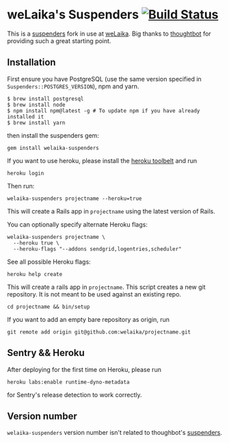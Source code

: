 # weLaika's Suspenders [![Build Status](https://travis-ci.org/welaika/welaika-suspenders.svg?branch=master)](https://travis-ci.org/welaika/welaika-suspenders)

This is a [suspenders](https://github.com/thoughtbot/suspenders) fork in use at [weLaika](http://dev.welaika.com).
Big thanks to [thoughtbot](http://thoughtbot.com/community) for providing such a great starting point.

## Installation

First ensure you have PostgreSQL (use the same version specified in `Suspenders::POSTGRES_VERSION`), npm and yarn.

    $ brew install postgresql
    $ brew install node
    $ npm install npm@latest -g # To update npm if you have already installed it
    $ brew install yarn

then install the suspenders gem:

    gem install welaika-suspenders

If you want to use heroku, please install the [heroku toolbelt](https://toolbelt.heroku.com/) and run

    heroku login

Then run:

    welaika-suspenders projectname --heroku=true

This will create a Rails app in `projectname` using the latest version of Rails.

You can optionally specify alternate Heroku flags:

    welaika-suspenders projectname \
      --heroku true \
      --heroku-flags "--addons sendgrid,logentries,scheduler"

See all possible Heroku flags:

    heroku help create

This will create a rails app in `projectname`. This script creates a
new git repository. It is not meant to be used against an existing repo.

    cd projectname && bin/setup

If you want to add an empty bare repository as origin, run

    git remote add origin git@github.com:welaika/projectname.git

## Sentry && Heroku

After deploying for the first time on Heroku, please run

`heroku labs:enable runtime-dyno-metadata`

for Sentry's release detection to work correctly.

## Version number

`welaika-suspenders` version number isn't related to thoughbot's [suspenders](https://github.com/thoughtbot/suspenders).
